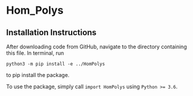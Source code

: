 # Hom_Polys


## Installation Instructions
After downloading code from GitHub, navigate to the directory containing this file. In terminal, run

`python3 -m pip install -e ../HomPolys`

to pip install the package.

To use the package, simply call `import HomPolys` using `Python >= 3.6`.
